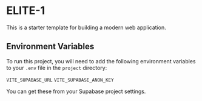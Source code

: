 # ELITE-1

This is a starter template for building a modern web application.

## Environment Variables

To run this project, you will need to add the following environment variables to your `.env` file in the `project` directory:

`VITE_SUPABASE_URL`
`VITE_SUPABASE_ANON_KEY`

You can get these from your Supabase project settings.